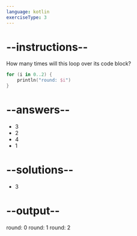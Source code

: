 ```yaml
---
language: kotlin
exerciseType: 3
---
```


# --instructions--

How many times will this loop over its code block?
```kotlin
for (i in 0..2) {
    println("round: $i")
}
```

# --answers--

- 3
- 2
- 4
- 1

# --solutions--

- 3

# --output--

round: 0
round: 1
round: 2

